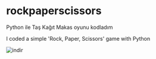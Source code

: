 # rockpaperscissors


Python ile Taş Kağıt Makas oyunu kodladım

I coded a simple 'Rock, Paper, Scissors' game with Python

![indir](https://user-images.githubusercontent.com/57064726/117542259-90388f80-b020-11eb-985c-8e28b5144839.png)
